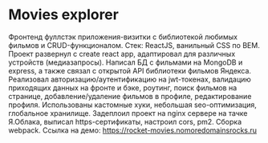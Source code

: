 # Movies explorer
Фронтенд фуллстэк приложения-визитки с библиотекой любимых фильмов и CRUD-функционалом. Стек: ReactJS, ванильный CSS по BEM.
Проект развернул с create react app, адаптировал для различных устройств (медиазапросы).
Написал БД с фильмами на MongoDB и express, а также связал с открытой API библиотеки фильмов Яндекса.
Реализовал авторизацию/аутентификацию на jwt-токенах, валидацию приходящих данных на фронте и бэке, роутинг, поиск фильмов на странице, добавление/удаление фильмов в профиле, редактирование профиля.
Использованы кастомные хуки, небольшая seo-оптимизация, глобальное хранилище.
Задеплоил проект на nginx сервере на тачке Я.Облака, выписал https-сертификаты, настроил cors, pm2. Сборка webpack.
Ссылка на демо: https://rocket-movies.nomoredomainsrocks.ru
